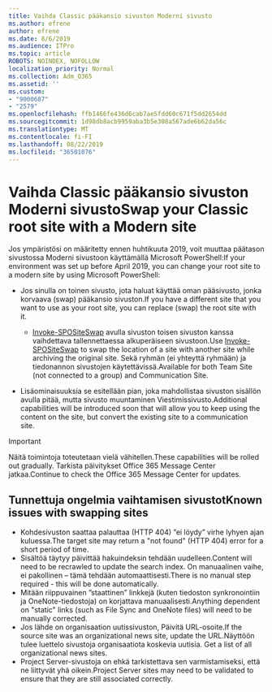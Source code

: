 ```yaml
---
title: Vaihda Classic pääkansio sivuston Moderni sivusto
ms.author: efrene
author: efrene
ms.date: 8/6/2019
ms.audience: ITPro
ms.topic: article
ROBOTS: NOINDEX, NOFOLLOW
localization_priority: Normal
ms.collection: Adm_O365
ms.assetid: ''
ms.custom:
- "9000687"
- "2579"
ms.openlocfilehash: ffb1466fe436d6cab7ae5fdd60c671f5dd2654dd
ms.sourcegitcommit: 1d98db8acb9959aba3b5e308a567ade6b62da56c
ms.translationtype: MT
ms.contentlocale: fi-FI
ms.lasthandoff: 08/22/2019
ms.locfileid: "36501076"
---
```

# <a name="swap-your-classic-root-site-with-a-modern-site"></a><span data-ttu-id="599f8-102">Vaihda Classic pääkansio sivuston Moderni sivusto</span><span class="sxs-lookup"><span data-stu-id="599f8-102">Swap your Classic root site with a Modern site</span></span>

<span data-ttu-id="599f8-103">Jos ympäristösi on määritetty ennen huhtikuuta 2019, voit muuttaa päätason sivustossa Moderni sivustoon käyttämällä Microsoft PowerShell:</span><span class="sxs-lookup"><span data-stu-id="599f8-103">If your environment was set up before April 2019, you can change your root site to a modern site by using Microsoft PowerShell:</span></span>

- <span data-ttu-id="599f8-104">Jos sinulla on toinen sivusto, jota haluat käyttää oman pääsivusto, jonka korvaava (swap) pääkansio sivuston.</span><span class="sxs-lookup"><span data-stu-id="599f8-104">If you have a different site that you want to use as your root site, you can replace (swap) the root site with it.</span></span> 
    - <span data-ttu-id="599f8-105">[Invoke-SPOSiteSwap](https://docs.microsoft.com/powershell/module/sharepoint-online/invoke-spositeswap?view=sharepoint-ps) avulla sivuston toisen sivuston kanssa vaihdettava tallennettaessa alkuperäiseen sivustoon.</span><span class="sxs-lookup"><span data-stu-id="599f8-105">Use [Invoke-SPOSiteSwap](https://docs.microsoft.com/powershell/module/sharepoint-online/invoke-spositeswap?view=sharepoint-ps) to swap the location of a site with another site while archiving the original site.</span></span> <span data-ttu-id="599f8-106">Sekä ryhmän (ei yhteyttä ryhmään) ja tiedonannon sivustojen käytettävissä.</span><span class="sxs-lookup"><span data-stu-id="599f8-106">Available for both Team Site (not connected to a group) and Communication Site.</span></span> 

- <span data-ttu-id="599f8-107">Lisäominaisuuksia se esitellään pian, joka mahdollistaa sivuston sisällön avulla pitää, mutta sivusto muuntaminen Viestimissivusto.</span><span class="sxs-lookup"><span data-stu-id="599f8-107">Additional capabilities will be introduced soon that will allow you to keep using the content on the site, but convert the existing site to a communication site.</span></span> 
>[!Important]
><span data-ttu-id="599f8-108">Näitä toimintoja toteutetaan vielä vähitellen.</span><span class="sxs-lookup"><span data-stu-id="599f8-108">These capabilities will be rolled out gradually.</span></span> <span data-ttu-id="599f8-109">Tarkista päivitykset Office 365 Message Center jatkaa.</span><span class="sxs-lookup"><span data-stu-id="599f8-109">Continue to check the Office 365 Message Center for updates.</span></span> 

## <a name="known-issues-with-swapping-sites"></a><span data-ttu-id="599f8-110">Tunnettuja ongelmia vaihtamisen sivustot</span><span class="sxs-lookup"><span data-stu-id="599f8-110">Known issues with swapping sites</span></span>

- <span data-ttu-id="599f8-111">Kohdesivuston saattaa palauttaa (HTTP 404) ”ei löydy” virhe lyhyen ajan kuluessa.</span><span class="sxs-lookup"><span data-stu-id="599f8-111">The target site may return a "not found" (HTTP 404) error for a short period of time.</span></span>
- <span data-ttu-id="599f8-112">Sisältöä täytyy päivittää hakuindeksin tehdään uudelleen.</span><span class="sxs-lookup"><span data-stu-id="599f8-112">Content will need to be recrawled to update the search index.</span></span> <span data-ttu-id="599f8-113">On manuaalinen vaihe, ei pakollinen – tämä tehdään automaattisesti.</span><span class="sxs-lookup"><span data-stu-id="599f8-113">There is no manual step required - this will be done automatically.</span></span>
- <span data-ttu-id="599f8-114">Mitään riippuvainen ”staattinen” linkkejä (kuten tiedoston synkronointiin ja OneNote-tiedostoja) on korjattava manuaalisesti.</span><span class="sxs-lookup"><span data-stu-id="599f8-114">Anything dependent on "static" links (such as File Sync and OneNote files) will need to be manually corrected.</span></span>
- <span data-ttu-id="599f8-115">Jos lähde on organisaation uutissivuston, Päivitä URL-osoite.</span><span class="sxs-lookup"><span data-stu-id="599f8-115">If the source site was an organizational news site, update the URL.</span></span><span data-ttu-id="599f8-116">Näyttöön tulee luettelo sivustoja organisaatiota koskevia uutisia.</span><span class="sxs-lookup"><span data-stu-id="599f8-116"> Get a list of all organizational news sites.</span></span>
- <span data-ttu-id="599f8-117">Project Server-sivustoja on ehkä tarkistettava sen varmistamiseksi, että ne liittyvät yhä oikein.</span><span class="sxs-lookup"><span data-stu-id="599f8-117">Project Server sites may need to be validated to ensure that they are still associated correctly.</span></span>





